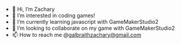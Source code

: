 - 👋 Hi, I’m Zachary
- 👀 I’m interested in coding games!
- 🌱 I’m currently learning javascript with GameMakerStudio2
- 💞️ I’m looking to collaborate on my game with GameMakerStudio2
- 📫 How to reach me @galbraithzachary@gmail.com

<!---
zachgalbs/zachgalbs is a ✨ special ✨ repository because its `README.md` (this file) appears on your GitHub profile.
You can click the Preview link to take a look at your changes.
--->
